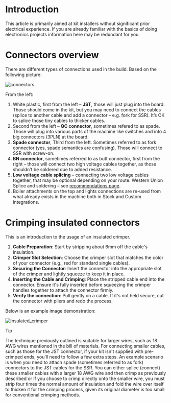 # Introduction

This article is primarily aimed at kit installers without significant prior electrical experience. If you are already familiar with the basics of doing electronics projects information here may be redundant for you.

# Connectors overview

There are different types of connections used in the build. Based on the following picture:

![connectors](https://github.com/kozikow/gaggiuino.github.io/assets/722866/cba29dc6-3a60-4bd5-a2c1-92f5cc4c08e2)

From the left:
1. White plastic, first from the left – **JST**, those will just plug into the board. Those should come in the kit, but you may need to connect the cables (splice to another cable and add a connector – e.g. fork for SSR). It’s OK to splice those tiny cables to thicker cables.
2. Second from the left – **QC connector**, sometimes refered to as spade. Those will plug into various parts of the machine like switches and into 4 big connectors (3PLN) at the board.
3. **Spade connector**, Third from the left. Sometimes referred to as fork connector (yes, spade semantics are confusing). Those will connect to SSR with screw-on.
4. **BN connector**, sometimes referred to as butt connector, first from the right – those will connect two high voltage cables together, as those shouldn’t be soldered due to added resistance.
5. **Low voltage cable splicing** – connecting two low voltage cables together, that may be optional depending on your route. Western Union Splice and soldering – see [recommendations page](learning-sources.md).
6. Boiler attachments on the top and lights connections are re-used from what already exists in the machine both in Stock and Custom integrations. 

# Crimping insulated connectors

This is an introduction to the usage of an insulated crimper.

1. **Cable Preparation**: Start by stripping about 6mm off the cable's insulation.
2. **Crimper Slot Selection**: Choose the crimper slot that matches the color of your connector (e.g., red for standard single cables).
3. **Securing the Connector**: Insert the connector into the appropriate slot of the crimper and lightly squeeze to keep it in place.
4. **Inserting the Cable and Crimping**: Place the stripped cable end into the connector. Ensure it's fully inserted before squeezing the crimper handles together to attach the connector firmly.
5. **Verify the connection**: Pull gently on a cable. If it's not held secure, cut the connector with pliers and redo the process.

Below is an example image demonstration:

![insulated_crimper](https://github.com/kozikow/gaggiuino.github.io/assets/722866/5e3d69f1-0079-4ed0-954c-e3c70947c44a)

> [!Tip]
> The technique previously outlined is suitable for larger wires, such as 18 AWG wires mentioned in the bill of materials. For connecting smaller cables, such as those for the JST connector, if your kit isn't supplied with pre-crimped ends, you'll need to follow a few extra steps. An example scenario is when you need to attach spade (sometimes referred to as fork) connectors to the JST cables for the SSR. You can either splice (connect) these smaller cables with a larger 18 AWG wire and then crimp as previously described or if you choose to crimp directly onto the smaller wire, you must strip four times the normal amount of insulation and fold the wire over itself to thicken it for the crimping process, given its original diameter is too small for conventional crimping methods.

